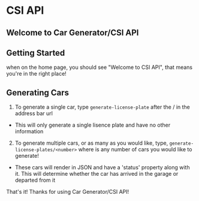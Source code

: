 # CSI API

## Welcome to Car Generator/CSI API

## Getting Started

when on the home page, you should see "Welcome to CSI API", that means you're in the right place!

## Generating Cars

1) To generate a single car, type `generate-license-plate` after the / in the address bar url
- This will only generate a single lisence plate and have no other information
2) To generate multiple cars, or as many as you would like, type, `generate-license-plates/<number>` where <number> is any number of cars you would like to generate!
- These cars will render in JSON and have a 'status' property along with it. This will determine whether the car has arrived in the garage or departed from it

That's it! Thanks for using Car Generator/CSI API!
